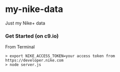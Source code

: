 my-nike-data
============

Just my Nike+ data

### Get Started (on c9.io)
From Terminal

    > export NIKE_ACCESS_TOKEN=your access token from https://developer.nike.com
    > node server.js

